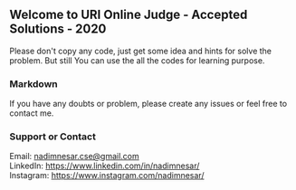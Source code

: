 ## Welcome to URI Online Judge - Accepted Solutions - 2020

Please don't copy any code, just get some idea and hints for solve the problem. But still You can use the all the codes for learning purpose.

### Markdown

If you have any doubts or problem, please create any issues or feel free to contact me.

### Support or Contact

Email: nadimnesar.cse@gmail.com  <br/>
LinkedIn: https://www.linkedin.com/in/nadimnesar/ <br/>
Instagram: https://www.instagram.com/nadimnesar/

